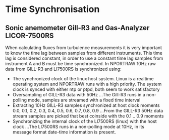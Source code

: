 # Time Synchronisation 
## Sonic anemometer Gill-R3 and Gas-Analyzer LICOR-7500RS

When calculating fluxes from turbulence measurements it is very important to know the time lag between samples from different instruments.  This time lag is considered constant, in order to use a constant time lag samples from instrument A and B must be time synchronized. In NPORTRAW 10Hz raw data from GILL-R3 and LI7500RS is synchronized using:
* The synchronized clock of the linux host system.
Linux is a realtime operating system and NPORTRAW runs with a high priority. The system clock is synced with either ntp or ptpd, both seem to work satisfactory
* Oversampling of GILL-R3 data with 50Hz
...The Gill-R3 runs in a non-polling mode, samples are streamed with a fixed time interval
* Extracting 10Hz GILL-R3 samples synchronized at host clock moments 0.0, 0.1, 0.2, 0.3, 0.4, 0.5, 0.6, 0.7, 0.8, 0.9
...From the GILL-R3 50Hz data stream samples are picked that best coinside with the 0.1 .. 0.9 moments 
* Synchronizing the internal clock of the LI7500RS (linux) with the host clock
...The LI7500RS runs in a non-polling mode at 10Hz, in its message format date-time information is present. 
